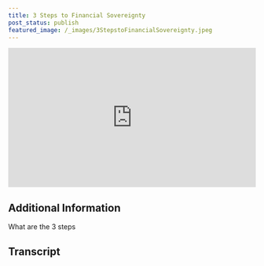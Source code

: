 ```yaml
---
title: 3 Steps to Financial Sovereignty
post_status: publish
featured_image: /_images/3StepstoFinancialSovereignty.jpeg
---
```


<div style="padding:56.25% 0 0 0;position:relative;"><iframe src="https://player.vimeo.com/video/847739840?badge=0&amp;autopause=0&amp;player_id=0&amp;app_id=58479" frameborder="0" allow="autoplay; fullscreen; picture-in-picture" allowfullscreen style="position:absolute;top:0;left:0;width:100%;height:100%;" title="041 Steps to Financial Sovereignty"></iframe></div>

<div style="margin-bottom:30px;"></div>

## Additional Information

What are the 3 steps
<div style="margin-bottom:30px;"></div>

## Transcript

